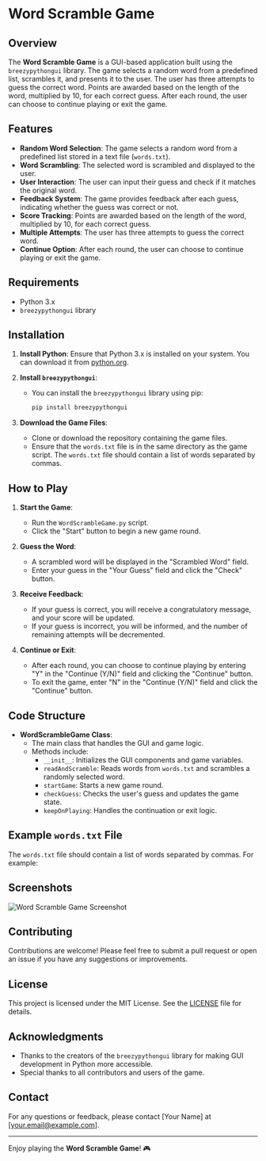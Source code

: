 # Word Scramble Game

## Overview

The **Word Scramble Game** is a GUI-based application built using the `breezypythongui` library. The game selects a random word from a predefined list, scrambles it, and presents it to the user. The user has three attempts to guess the correct word. Points are awarded based on the length of the word, multiplied by 10, for each correct guess. After each round, the user can choose to continue playing or exit the game.

## Features

- **Random Word Selection**: The game selects a random word from a predefined list stored in a text file (`words.txt`).
- **Word Scrambling**: The selected word is scrambled and displayed to the user.
- **User Interaction**: The user can input their guess and check if it matches the original word.
- **Feedback System**: The game provides feedback after each guess, indicating whether the guess was correct or not.
- **Score Tracking**: Points are awarded based on the length of the word, multiplied by 10, for each correct guess.
- **Multiple Attempts**: The user has three attempts to guess the correct word.
- **Continue Option**: After each round, the user can choose to continue playing or exit the game.

## Requirements

- Python 3.x
- `breezypythongui` library

## Installation

1. **Install Python**: Ensure that Python 3.x is installed on your system. You can download it from [python.org](https://www.python.org/downloads/).

2. **Install `breezypythongui`**:
   - You can install the `breezypythongui` library using pip:
     ```bash
     pip install breezypythongui
     ```

3. **Download the Game Files**:
   - Clone or download the repository containing the game files.
   - Ensure that the `words.txt` file is in the same directory as the game script. The `words.txt` file should contain a list of words separated by commas.

## How to Play

1. **Start the Game**:
   - Run the `WordScrambleGame.py` script.
   - Click the "Start" button to begin a new game round.

2. **Guess the Word**:
   - A scrambled word will be displayed in the "Scrambled Word" field.
   - Enter your guess in the "Your Guess" field and click the "Check" button.

3. **Receive Feedback**:
   - If your guess is correct, you will receive a congratulatory message, and your score will be updated.
   - If your guess is incorrect, you will be informed, and the number of remaining attempts will be decremented.

4. **Continue or Exit**:
   - After each round, you can choose to continue playing by entering "Y" in the "Continue (Y/N)" field and clicking the "Continue" button.
   - To exit the game, enter "N" in the "Continue (Y/N)" field and click the "Continue" button.

## Code Structure

- **WordScrambleGame Class**:
  - The main class that handles the GUI and game logic.
  - Methods include:
    - `__init__`: Initializes the GUI components and game variables.
    - `readAndScramble`: Reads words from `words.txt` and scrambles a randomly selected word.
    - `startGame`: Starts a new game round.
    - `checkGuess`: Checks the user's guess and updates the game state.
    - `keepOnPlaying`: Handles the continuation or exit logic.

## Example `words.txt` File

The `words.txt` file should contain a list of words separated by commas. For example:

## Screenshots

![Word Scramble Game Screenshot](screenshot.png)

## Contributing

Contributions are welcome! Please feel free to submit a pull request or open an issue if you have any suggestions or improvements.

## License

This project is licensed under the MIT License. See the [LICENSE](LICENSE) file for details.

## Acknowledgments

- Thanks to the creators of the `breezypythongui` library for making GUI development in Python more accessible.
- Special thanks to all contributors and users of the game.

## Contact

For any questions or feedback, please contact [Your Name] at [your.email@example.com].

---

Enjoy playing the **Word Scramble Game**! 🎮
